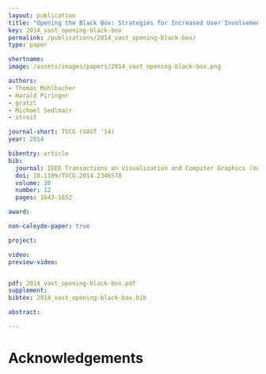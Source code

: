 ```yaml
---
layout: publication
title: "Opening the Black Box: Strategies for Increased User Involvement in Existing Algorithm Implementations"
key: 2014_vast_opening-black-box
permalink: /publications/2014_vast_opening-black-box/
type: paper

shortname:
image: /assets/images/papers/2014_vast_opening-black-box.png

authors:
- Thomas Mühlbacher
- Harald Piringer
- gratzl
- Michael Sedlmair
- streit

journal-short: TVCG (VAST '14)
year: 2014

bibentry: article
bib:
  journal: IEEE Transactions on Visualization and Computer Graphics (VAST '14)
  doi: 10.1109/TVCG.2014.2346578
  volume: 20
  number: 12
  pages: 1643-1652

award:

non-caleydo-paper: true

project: 

video: 
preview-video:


pdf: 2014_vast_opening-black-box.pdf
supplement:
bibtex: 2014_vast_opening-black-box.bib

abstract: 

---
```


# Acknowledgements
